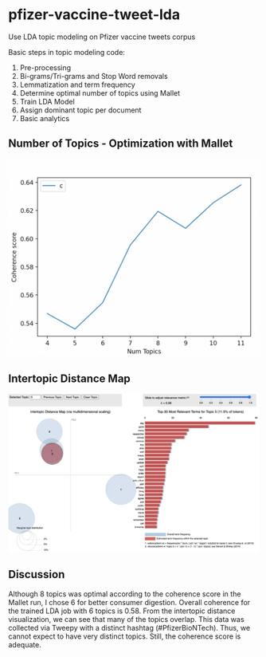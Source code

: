 # pfizer-vaccine-tweet-lda
Use LDA topic modeling on Pfizer vaccine tweets corpus

Basic steps in topic modeling code:

1. Pre-processing
2. Bi-grams/Tri-grams and Stop Word removals
3. Lemmatization and term frequency
4. Determine optimal number of topics using Mallet
5. Train LDA Model
6. Assign dominant topic per document
7. Basic analytics

## Number of Topics - Optimization with Mallet
![alt text](https://github.com/datavizhokie/pfizer-vaccine-tweet-lda/blob/master/Mallet%20Topic%20Coherence.png)

## Intertopic Distance Map
![alt text](https://github.com/datavizhokie/pfizer-vaccine-tweet-lda/blob/master/intertopic%20distance%20map.png)

## Discussion

Although 8 topics was optimal according to the coherence score in the Mallet run, I chose 6 for better consumer digestion. Overall coherence for the trained LDA job with 6 topics is 0.58. From the intertopic distance visualization, we can see that many of the topics overlap. This data was collected via Tweepy with a distinct hashtag (#PfizerBioNTech). Thus, we cannot expect to have very distinct topics. Still, the coherence score is adequate.
